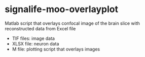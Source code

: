 # signalife-moo-overlayplot
Matlab script that overlays confocal image of the brain slice with reconstructed data from Excel file
- TIF files: image data
- XLSX file: neuron data
- M file: plotting script that overlays images

